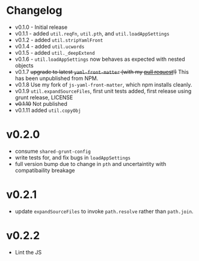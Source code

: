 Changelog
=========

- v0.1.0 - Initial release
- v0.1.1 - added `util.reqFn`, `util.pth`, and `util.loadAppSettings`
- v0.1.2 - added `util.stripYamlFront`
- v0.1.4 - added `util.ucwords`
- v0.1.5 - added `util._deepExtend`
- v0.1.6 - `util.loadAppSettings` now behaves as expected with nested objects
- v0.1.7 ~~upgrade to latest `yaml-front-matter` (with my [pull request](https://github.com/dworthen/js-yaml-front-matter/pull/1)!)~~ This has been unpublished from NPM.
- v0.1.8 Use my fork of `js-yaml-front-matter`, which npm installs cleanly.
- v0.1.9 `util.expandSourceFiles`, first unit tests added, first release using grunt release, LICENSE
- ~~v0.1.10~~ Not published
- v0.1.11 added `util.copyObj`


# v0.2.0

- consume `shared-grunt-config`
- write tests for, and fix bugs in `loadAppSettings`
- full version bump due to change in `pth` and uncertaintity with compatibaility breakage

# v0.2.1

- update `expandSourceFiles` to invoke `path.resolve` rather than `path.join`.

# v0.2.2

- Lint the JS
